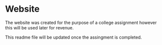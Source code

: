 # Website

The website was created for the purpose of a college assignment however this will be used later for revenue.


This readme file will be updated once the assingment is completed.
